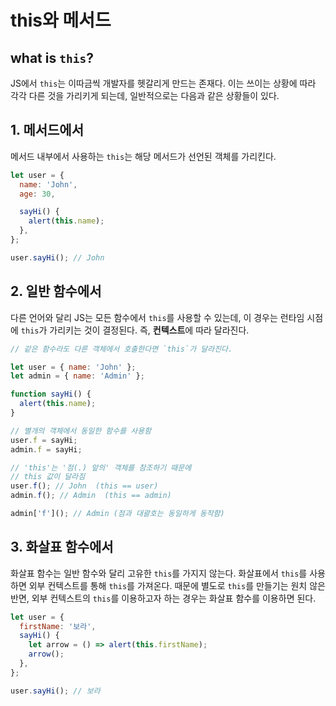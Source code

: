# this와 메서드

## what is `this`?

JS에서 `this`는 이따금씩 개발자를 헷갈리게 만드는 존재다. 이는 쓰이는 상황에 따라 각각 다른 것을 가리키게 되는데, 일반적으로는 다음과 같은 상황들이 있다.

## 1. 메서드에서

메서드 내부에서 사용하는 `this`는 해당 메서드가 선언된 객체를 가리킨다.

```js
let user = {
  name: 'John',
  age: 30,

  sayHi() {
    alert(this.name);
  },
};

user.sayHi(); // John
```

## 2. 일반 함수에서

다른 언어와 달리 JS는 모든 함수에서 `this`를 사용할 수 있는데, 이 경우는 런타임 시점에 `this`가 가리키는 것이 결정된다. 즉, **컨텍스트**에 따라 달라진다.

```js
// 같은 함수라도 다른 객체에서 호출한다면 `this`가 달라진다.

let user = { name: 'John' };
let admin = { name: 'Admin' };

function sayHi() {
  alert(this.name);
}

// 별개의 객체에서 동일한 함수를 사용함
user.f = sayHi;
admin.f = sayHi;

// 'this'는 '점(.) 앞의' 객체를 참조하기 때문에
// this 값이 달라짐
user.f(); // John  (this == user)
admin.f(); // Admin  (this == admin)

admin['f'](); // Admin (점과 대괄호는 동일하게 동작함)
```

## 3. 화살표 함수에서

화살표 함수는 일반 함수와 달리 고유한 `this`를 가지지 않는다. 화살표에서 `this`를 사용하면 외부 컨텍스트를 통해 `this`를 가져온다. 때문에 별도로 `this`를 만들기는 원치 않은 반면, 외부 컨텍스트의 `this`를 이용하고자 하는 경우는 화살표 함수를 이용하면 된다.

```js
let user = {
  firstName: '보라',
  sayHi() {
    let arrow = () => alert(this.firstName);
    arrow();
  },
};

user.sayHi(); // 보라
```
